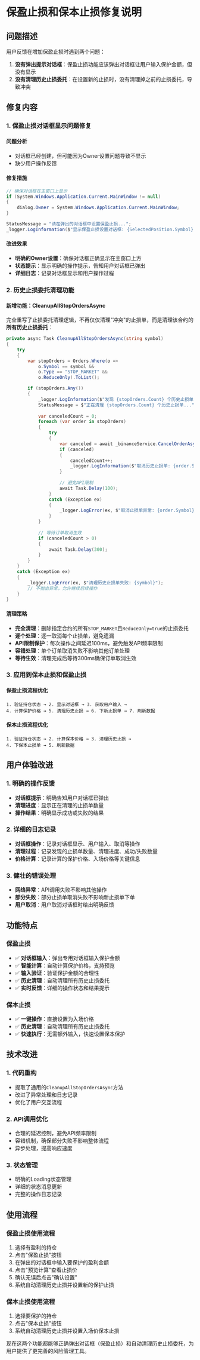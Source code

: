 # 保盈止损和保本止损修复说明

## 问题描述
用户反馈在增加保盈止损时遇到两个问题：
1. **没有弹出提示对话框**：保盈止损功能应该弹出对话框让用户输入保护金额，但没有显示
2. **没有清理历史止损委托**：在设置新的止损时，没有清理掉之前的止损委托，导致冲突

## 修复内容

### 1. 保盈止损对话框显示问题修复

#### 问题分析
- 对话框已经创建，但可能因为Owner设置问题导致不显示
- 缺少用户操作反馈

#### 修复措施
```csharp
// 确保对话框在主窗口上显示
if (System.Windows.Application.Current.MainWindow != null)
{
    dialog.Owner = System.Windows.Application.Current.MainWindow;
}

StatusMessage = "请在弹出的对话框中设置保盈止损...";
_logger.LogInformation($"显示保盈止损设置对话框: {SelectedPosition.Symbol}");
```

#### 改进效果
- **明确的Owner设置**：确保对话框正确显示在主窗口上方
- **状态提示**：显示明确的操作提示，告知用户对话框已弹出
- **详细日志**：记录对话框显示和用户操作过程

### 2. 历史止损委托清理功能

#### 新增功能：CleanupAllStopOrdersAsync
完全重写了止损委托清理逻辑，不再仅仅清理"冲突"的止损单，而是清理该合约的**所有历史止损委托**：

```csharp
private async Task CleanupAllStopOrdersAsync(string symbol)
{
    try
    {
        var stopOrders = Orders.Where(o => 
            o.Symbol == symbol && 
            o.Type == "STOP_MARKET" && 
            o.ReduceOnly).ToList();

        if (stopOrders.Any())
        {
            _logger.LogInformation($"发现 {stopOrders.Count} 个历史止损单，将全部清理: {symbol}");
            StatusMessage = $"正在清理 {stopOrders.Count} 个历史止损单...";
            
            var canceledCount = 0;
            foreach (var order in stopOrders)
            {
                try
                {
                    var canceled = await _binanceService.CancelOrderAsync(order.Symbol, order.OrderId);
                    if (canceled)
                    {
                        canceledCount++;
                        _logger.LogInformation($"取消历史止损单: {order.Symbol} #{order.OrderId} @{order.StopPrice:F4}");
                    }
                    
                    // 避免API限制
                    await Task.Delay(100);
                }
                catch (Exception ex)
                {
                    _logger.LogError(ex, $"取消止损单异常: {order.Symbol} #{order.OrderId}");
                }
            }
            
            // 等待订单取消生效
            if (canceledCount > 0)
            {
                await Task.Delay(300);
            }
        }
    }
    catch (Exception ex)
    {
        _logger.LogError(ex, $"清理历史止损单失败: {symbol}");
        // 不抛出异常，允许继续后续操作
    }
}
```

#### 清理策略
- **完全清理**：删除指定合约的所有`STOP_MARKET`且`ReduceOnly=true`的止损委托
- **逐个处理**：逐一取消每个止损单，避免遗漏
- **API限制保护**：每次操作之间延迟100ms，避免触发API频率限制
- **容错处理**：单个订单取消失败不影响其他订单处理
- **等待生效**：清理完成后等待300ms确保订单取消生效

### 3. 应用到保本止损和保盈止损

#### 保盈止损流程优化
```
1. 验证持仓状态 → 2. 显示对话框 → 3. 获取用户输入 → 
4. 计算保护价格 → 5. 清理历史止损 → 6. 下新止损单 → 7. 刷新数据
```

#### 保本止损流程优化
```
1. 验证持仓状态 → 2. 计算保本价格 → 3. 清理历史止损 → 
4. 下保本止损单 → 5. 刷新数据
```

## 用户体验改进

### 1. 明确的操作反馈
- **对话框提示**：明确告知用户对话框已弹出
- **清理进度**：显示正在清理的止损单数量
- **操作结果**：明确显示成功或失败的结果

### 2. 详细的日志记录
- **对话框操作**：记录对话框显示、用户输入、取消等操作
- **清理过程**：记录发现的止损单数量、清理进度、成功/失败数量
- **价格计算**：记录计算的保护价格、入场价格等关键信息

### 3. 健壮的错误处理
- **网络异常**：API调用失败不影响其他操作
- **部分失败**：部分止损单取消失败不影响新止损单下单
- **用户取消**：用户取消对话框时给出明确反馈

## 功能特点

### 保盈止损
- ✅ **对话框输入**：弹出专用对话框输入保护金额
- ✅ **智能计算**：自动计算保护价格，支持预览
- ✅ **输入验证**：验证保护金额的合理性
- ✅ **历史清理**：自动清理所有历史止损委托
- ✅ **实时反馈**：详细的操作状态和结果提示

### 保本止损
- ✅ **一键操作**：直接设置为入场价格
- ✅ **历史清理**：自动清理所有历史止损委托
- ✅ **快速执行**：无需额外输入，快速设置保本保护

## 技术改进

### 1. 代码重构
- 提取了通用的`CleanupAllStopOrdersAsync`方法
- 改进了异常处理和日志记录
- 优化了用户交互流程

### 2. API调用优化
- 合理的延迟控制，避免API频率限制
- 容错机制，确保部分失败不影响整体流程
- 异步处理，提高响应速度

### 3. 状态管理
- 明确的Loading状态管理
- 详细的状态消息更新
- 完整的操作日志记录

## 使用流程

### 保盈止损使用流程
1. 选择有盈利的持仓
2. 点击"保盈止损"按钮
3. 在弹出的对话框中输入要保护的盈利金额
4. 点击"预览计算"查看止损价
5. 确认无误后点击"确认设置"
6. 系统自动清理历史止损并设置新的保护止损

### 保本止损使用流程
1. 选择要保护的持仓
2. 点击"保本止损"按钮
3. 系统自动清理历史止损并设置入场价保本止损

现在这两个功能都能够正确弹出对话框（保盈止损）和自动清理历史止损委托，为用户提供了更完善的风险管理工具。 